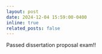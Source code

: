 ```yaml
---
layout: post
date: 2024-12-04 15:59:00-0400
inline: true
related_posts: false
---
```


Passed dissertation proposal exam!!
